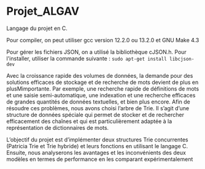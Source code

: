 # Projet_ALGAV

Langage du projet en C.

Pour compiler, on peut utiliser gcc version 12.2.0 ou 13.2.0 et GNU Make 4.3

Pour gérer les fichiers JSON, on a utilisé la bibliothèque cJSON.h.
Pour l'installer, utiliser la commande suivante :
```sudo apt-get install libcjson-dev```



Avec la croissance rapide des volumes de données, la demande pour des solutions efficaces de stockage et de recherche de mots devient de plus en plusMimportante. Par exemple, une recherche rapide de définitions de mots et une saisie semi-automatique, une indexation et une recherche efficaces de grandes quantités de données textuelles, et bien plus encore. Afin de résoudre ces problèmes, nous avons choisi l’arbre de Trie. Il s’agit d’une structure de données spéciale qui permet de stocker et de rechercher efficacement des chaînes et qui est particulièrement adaptée à la représentation de dictionnaires de mots.

L’objectif du projet est d’implémenter deux structures Trie concurrentes (Patricia Trie et Trie hybride) et leurs fonctions en utilisant le langage C.
Ensuite, nous analyserons les avantages et les inconvénients des deux modèles en termes de performance en les comparant expérimentalement
